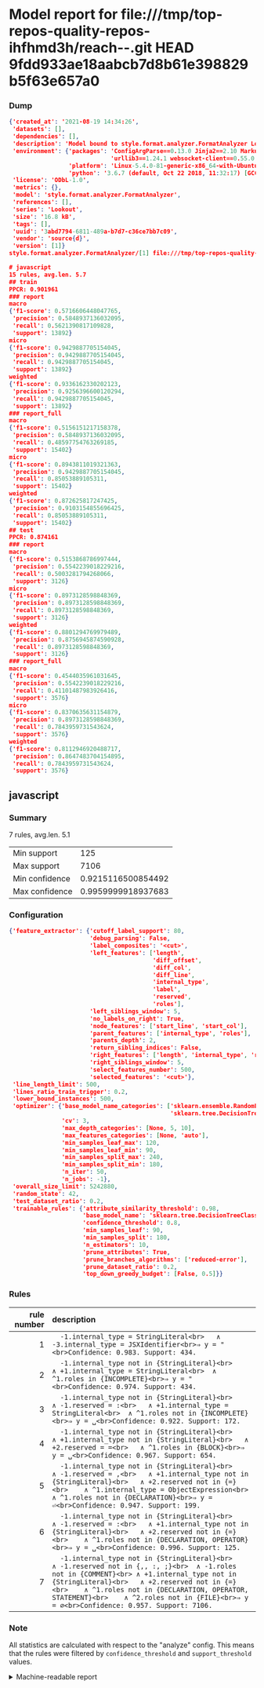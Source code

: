 # Model report for file:///tmp/top-repos-quality-repos-ihfhmd3h/reach--.git HEAD 9fdd933ae18aabcb7d8b61e398829b5f63e657a0

### Dump

```json
{'created_at': '2021-08-19 14:34:26',
 'datasets': [],
 'dependencies': [],
 'description': 'Model bound to style.format.analyzer.FormatAnalyzer Lookout analyzer.',
 'environment': {'packages': 'ConfigArgParse==0.13.0 Jinja2==2.10 MarkupSafe==1.1.1 PyStemmer==1.3.0 PyYAML==5.1 Pympler==0.5 SQLAlchemy==1.2.10 SQLAlchemy-Utils==0.33.3 asdf==2.3.2 bblfsh==2.12.7 boto==2.49.0 boto3==1.9.130 botocore==1.12.130 cachetools==2.0.1 certifi==2019.3.9 chardet==3.0.4 clint==0.5.1 docker==3.7.0 docker-pycreds==0.4.0 dulwich==0.19.11 grpcio==1.19.0 grpcio-tools==1.19.0 humanfriendly==4.16.1 humanize==0.5.1 idna==2.8 jmespath==0.9.4 jsonschema==2.6.0 lookout-sdk==0.4.1 lookout-sdk-ml==0.19.0 lookout-style==0.2.0 lz4==2.1.6 modelforge==0.12.1 numpy==1.16.2 packaging==19.0 pandas==0.22.0 pip==19.0.3 protobuf==3.7.0 psycopg2-binary==2.7.5 pygtrie==2.3 pyparsing==2.3.1 python-dateutil==2.8.0 python-igraph==0.7.1.post6 pytz==2019.1 requests==2.21.0 requirements-parser==0.2.0 scikit-learn==0.20.1 scikit-optimize==0.5.2 scipy==1.2.1 semantic-version==2.6.0 setuptools==40.8.0 six==1.12.0 smart-open==1.8.1 sourced-ml==0.8.2 spdx==2.5.0 stringcase==1.2.0 tabulate==0.8.2 tqdm==4.31.1 '
                             'urllib3==1.24.1 websocket-client==0.55.0 xxhash==1.3.0',
                 'platform': 'Linux-5.4.0-81-generic-x86_64-with-Ubuntu-18.04-bionic',
                 'python': '3.6.7 (default, Oct 22 2018, 11:32:17) [GCC 8.2.0]'},
 'license': 'ODbL-1.0',
 'metrics': {},
 'model': 'style.format.analyzer.FormatAnalyzer',
 'references': [],
 'series': 'Lookout',
 'size': '16.8 kB',
 'tags': [],
 'uuid': '3abd7794-6811-489a-b7d7-c36ce7bb7c09',
 'vendor': 'source{d}',
 'version': [1]}
style.format.analyzer.FormatAnalyzer/[1] file:///tmp/top-repos-quality-repos-ihfhmd3h/reach--.git 9fdd933ae18aabcb7d8b61e398829b5f63e657a0

# javascript
15 rules, avg.len. 5.7
## train
PPCR: 0.901961
### report
macro
{'f1-score': 0.5716606448047765,
 'precision': 0.5848937136032095,
 'recall': 0.5621390817109828,
 'support': 13892}
micro
{'f1-score': 0.9429887705154045,
 'precision': 0.9429887705154045,
 'recall': 0.9429887705154045,
 'support': 13892}
weighted
{'f1-score': 0.9336162330202123,
 'precision': 0.9256396600120294,
 'recall': 0.9429887705154045,
 'support': 13892}
### report_full
macro
{'f1-score': 0.5156151217158378,
 'precision': 0.5848937136032095,
 'recall': 0.48597754763269185,
 'support': 15402}
micro
{'f1-score': 0.8943811019321363,
 'precision': 0.9429887705154045,
 'recall': 0.85053889105311,
 'support': 15402}
weighted
{'f1-score': 0.872625817247425,
 'precision': 0.9103154855696425,
 'recall': 0.85053889105311,
 'support': 15402}
## test
PPCR: 0.874161
### report
macro
{'f1-score': 0.5153868786997444,
 'precision': 0.5542239018229216,
 'recall': 0.5003281794268066,
 'support': 3126}
micro
{'f1-score': 0.8973128598848369,
 'precision': 0.8973128598848369,
 'recall': 0.8973128598848369,
 'support': 3126}
weighted
{'f1-score': 0.8801294769979489,
 'precision': 0.8756945874590928,
 'recall': 0.8973128598848369,
 'support': 3126}
### report_full
macro
{'f1-score': 0.4544035961031645,
 'precision': 0.5542239018229216,
 'recall': 0.41101487983926416,
 'support': 3576}
micro
{'f1-score': 0.8370635631154879,
 'precision': 0.8973128598848369,
 'recall': 0.7843959731543624,
 'support': 3576}
weighted
{'f1-score': 0.8112946920488717,
 'precision': 0.8647483704154895,
 'recall': 0.7843959731543624,
 'support': 3576}
```

## javascript
### Summary
7 rules, avg.len. 5.1

| | |
|-|-|
|Min support|125|
|Max support|7106|
|Min confidence|0.9215116500854492|
|Max confidence|0.9959999918937683|

### Configuration

```json
{'feature_extractor': {'cutoff_label_support': 80,
                       'debug_parsing': False,
                       'label_composites': '<cut>',
                       'left_features': ['length',
                                         'diff_offset',
                                         'diff_col',
                                         'diff_line',
                                         'internal_type',
                                         'label',
                                         'reserved',
                                         'roles'],
                       'left_siblings_window': 5,
                       'no_labels_on_right': True,
                       'node_features': ['start_line', 'start_col'],
                       'parent_features': ['internal_type', 'roles'],
                       'parents_depth': 2,
                       'return_sibling_indices': False,
                       'right_features': ['length', 'internal_type', 'reserved', 'roles'],
                       'right_siblings_window': 5,
                       'select_features_number': 500,
                       'selected_features': '<cut>'},
 'line_length_limit': 500,
 'lines_ratio_train_trigger': 0.2,
 'lower_bound_instances': 500,
 'optimizer': {'base_model_name_categories': ['sklearn.ensemble.RandomForestClassifier',
                                              'sklearn.tree.DecisionTreeClassifier'],
               'cv': 3,
               'max_depth_categories': [None, 5, 10],
               'max_features_categories': [None, 'auto'],
               'min_samples_leaf_max': 120,
               'min_samples_leaf_min': 90,
               'min_samples_split_max': 240,
               'min_samples_split_min': 180,
               'n_iter': 50,
               'n_jobs': -1},
 'overall_size_limit': 5242880,
 'random_state': 42,
 'test_dataset_ratio': 0.2,
 'trainable_rules': {'attribute_similarity_threshold': 0.98,
                     'base_model_name': 'sklearn.tree.DecisionTreeClassifier',
                     'confidence_threshold': 0.8,
                     'min_samples_leaf': 90,
                     'min_samples_split': 180,
                     'n_estimators': 10,
                     'prune_attributes': True,
                     'prune_branches_algorithms': ['reduced-error'],
                     'prune_dataset_ratio': 0.2,
                     'top_down_greedy_budget': [False, 0.5]}}
```

### Rules

| rule number | description |
|----:|:-----|
| 1 | `  -1.internal_type = StringLiteral<br>	∧ -3.internal_type = JSXIdentifier<br>⇒ y = "<br>Confidence: 0.983. Support: 434.` |
| 2 | `  -1.internal_type not in {StringLiteral}<br>	∧ +1.internal_type = StringLiteral<br>	∧ ^1.roles in {INCOMPLETE}<br>⇒ y = "<br>Confidence: 0.974. Support: 434.` |
| 3 | `  -1.internal_type not in {StringLiteral}<br>	∧ -1.reserved = :<br>	∧ +1.internal_type = StringLiteral<br>	∧ ^1.roles not in {INCOMPLETE}<br>⇒ y = ␣<br>Confidence: 0.922. Support: 172.` |
| 4 | `  -1.internal_type not in {StringLiteral}<br>	∧ +1.internal_type not in {StringLiteral}<br>	∧ +2.reserved = =<br>	∧ ^1.roles in {BLOCK}<br>⇒ y = ␣<br>Confidence: 0.967. Support: 654.` |
| 5 | `  -1.internal_type not in {StringLiteral}<br>	∧ -1.reserved = ,<br>	∧ +1.internal_type not in {StringLiteral}<br>	∧ +2.reserved not in {=}<br>	∧ ^1.internal_type = ObjectExpression<br>	∧ ^1.roles not in {DECLARATION}<br>⇒ y = ⏎<br>Confidence: 0.947. Support: 199.` |
| 6 | `  -1.internal_type not in {StringLiteral}<br>	∧ -1.reserved = :<br>	∧ +1.internal_type not in {StringLiteral}<br>	∧ +2.reserved not in {=}<br>	∧ ^1.roles not in {DECLARATION, OPERATOR}<br>⇒ y = ␣<br>Confidence: 0.996. Support: 125.` |
| 7 | `  -1.internal_type not in {StringLiteral}<br>	∧ -1.reserved not in {,, :, ;}<br>	∧ -1.roles not in {COMMENT}<br>	∧ +1.internal_type not in {StringLiteral}<br>	∧ +2.reserved not in {=}<br>	∧ ^1.roles not in {DECLARATION, OPERATOR, STATEMENT}<br>	∧ ^2.roles not in {FILE}<br>⇒ y = ∅<br>Confidence: 0.957. Support: 7106.` |

### Note
All statistics are calculated with respect to the "analyze" config. This means that the rules were filtered by
`confidence_threshold` and `support_threshold` values.

<details>
    <summary>Machine-readable report</summary>
```json
{"javascript": {"avg_rule_len": 5.142857142857143, "max_conf": 0.9959999918937683, "max_support": 7106, "min_conf": 0.9215116500854492, "min_support": 125, "num_rules": 7}}
```
</details>

